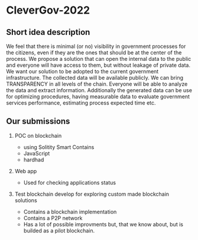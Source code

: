 # CleverGov-2022

## Short idea description

We feel that there is minimal (or no) visibility in government processes for
the citizens, even if they are the ones that should be at the center of the
process. We propose a solution that can open the internal data to the public
and everyone will have access to them, but without leakage of private data.
We want our solution to be adopted to the current government infrastructure.
The collected data will be available publicly. We can bring TRANSPARENCY in
all levels of the chain. Everyone will be able to analyze the data and
extract information. Additionally the generated data can be use for
optimizing procedures, having measurable data to evaluate government
services performance, estimating process expected time etc.

## Our submissions

1. POC on blockchain
    - using Solitity Smart Contains
    - JavaScript
    - hardhad

1. Web app
    - Used for checking applications status

1. Test blockchain develop for exploring custom made blockchain solutions
    - Contains a blockchain implementation
    - Contains a P2P network
    - Has a lot of possible improvments but, that we know about, but is builded
    as a pilot blockchain.
